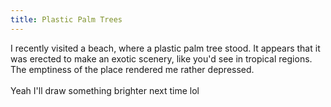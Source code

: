 ```yaml
---
title: Plastic Palm Trees
---
```

I recently visited a beach, where a plastic palm tree stood. It appears that it was erected to make an exotic scenery, like you'd see in tropical regions. The emptiness of the place rendered me rather depressed.<br>
<br>
Yeah I'll draw something brighter next time lol